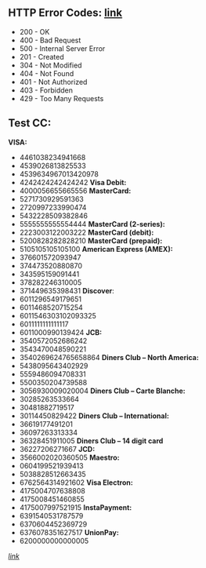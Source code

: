 ## HTTP Error Codes: [link](https://en.wikipedia.org/wiki/List_of_HTTP_status_codes)
 - 200 - OK
 - 400 - Bad Request
 - 500 - Internal Server Error
 - 201 - Created
 - 304 - Not Modified
 - 404 - Not Found
 - 401 - Not Authorized
 - 403 - Forbidden
 - 429 - Too Many Requests

## Test CC:

**VISA:**
- 4461038234941668
- 4539026813825533
- 4539634967013420978
- 4242424242424242
**Visa Debit:**
- 4000056655665556
**MasterCard:**
- 5271730929591363
- 2720997233990474
- 5432228509382846
- 5555555555554444
**MasterCard (2-series):**
- 2223003122003222
**MasterCard (debit):**
- 5200828282828210
**MasterCard (prepaid):**
- 5105105105105100
**American Express (AMEX):**
- 376601572093947
- 374473520880870
- 343595159091441
- 378282246310005
- 371449635398431
**Discover**:
- 6011296549179651
- 6011468520715254
- 6011546303102093325
- 6011111111111117
- 6011000990139424
**JCB:**
- 3540572052686242
- 3543470048590221
- 3540269624765658864
**Diners Club – North America:**
- 5438095643402929
- 5559486094708331
- 5500350204739588
- 3056930009020004
**Diners Club – Carte Blanche:**
- 30285263533664
- 30481882719517
- 30114450829422
**Diners Club – International:**
- 36619177491201
- 36097263313334
- 36328451911005
**Diners Club – 14 digit card**
- 36227206271667
**JCD:**
- 3566002020360505
**Maestro:**
- 0604199521939413
- 5038828512663435
- 6762564314921602
**Visa Electron:**
- 4175004707638808
- 4175008451460855
- 4175007997521915
**InstaPayment:**
- 6391540531787579
- 6370604452369729
- 6376078351627517
**UnionPay:**
- 6200000000000005

[*link*](https://thewebdev.info/test-credit-card-numbers/)